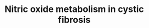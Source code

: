 ---
annotations:
- type: Pathway Ontology
  value: disease pathway
- type: Disease Ontology
  value: cystic fibrosis
- type: Pathway Ontology
  value: nitric oxide mediated signaling pathway
authors:
- Fehrhart
- Eweitz
communities:
- RareDiseases
description: This pathway describes the NO metabolism in cystic fibrosis (CF) and
  is based on Figure 1 of Brinkmann et al. 2020.
last-edited: 2021-05-24
organisms:
- Homo sapiens
redirect_from:
- /index.php/Pathway:WP4947
- /instance/WP4947
schema-jsonld:
- '@context': https://schema.org/
  '@id': https://wikipathways.github.io/pathways/WP4947.html
  '@type': Dataset
  creator:
    '@type': Organization
    name: WikiPathways
  description: This pathway describes the NO metabolism in cystic fibrosis (CF) and
    is based on Figure 1 of Brinkmann et al. 2020.
  keywords:
  - Nω,N'ω-dimethyl-L-arginine
  - 'NOS1 '
  - PRMT1
  - L-Arginine
  - Nitrooxidanyl
  - L-arginine residue
  - PRMT8
  - Dimethylamine
  - Nitrogen dioxide
  - NOS3
  - NO-signaling
  - PRMT3
  - DDAH2
  - PRMT6
  - Nω,Nω-dimethyl-L-arginine residue
  - CARM1
  - Nω,Nω- dimethyl- L- arginine
  - PRMT7
  - NOS2
  - PRMT5
  - Nitric oxide
  - DDAH1
  - PRMT2
  - Carboxyl anhydrase
  license: CC0
  name: Nitric oxide metabolism in cystic fibrosis
seo: CreativeWork
title: Nitric oxide metabolism in cystic fibrosis
wpid: WP4947
---